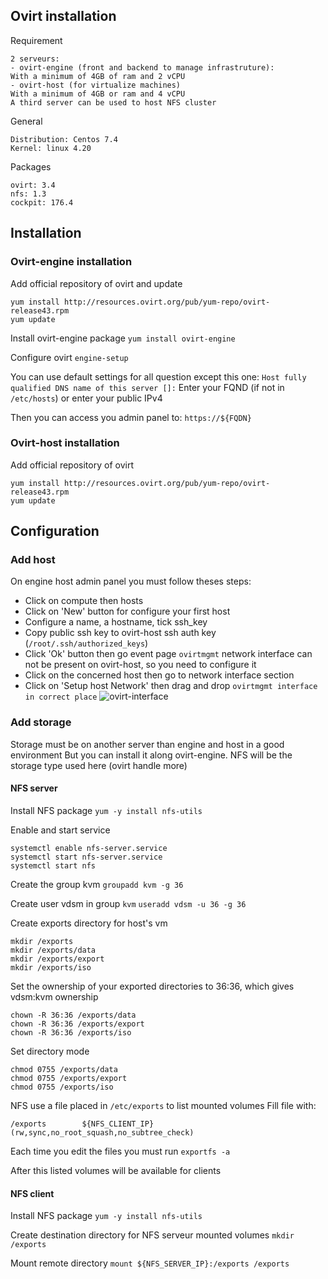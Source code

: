 Ovirt installation
------
Requirement
```
2 serveurs:
- ovirt-engine (front and backend to manage infrastruture): 
With a minimum of 4GB of ram and 2 vCPU
- ovirt-host (for virtualize machines)
With a minimum of 4GB or ram and 4 vCPU
A third server can be used to host NFS cluster
```

General
```
Distribution: Centos 7.4
Kernel: linux 4.20
```

Packages
```
ovirt: 3.4
nfs: 1.3
cockpit: 176.4
```

Installation
------
### Ovirt-engine installation
Add official repository of ovirt and update
```
yum install http://resources.ovirt.org/pub/yum-repo/ovirt-release43.rpm
yum update
```

Install ovirt-engine package
`yum install ovirt-engine`

Configure ovirt
`engine-setup`

You can use default settings for all question except this one:
`Host fully qualified DNS name of this server []:`
Enter your FQND (if not in `/etc/hosts`) or enter your public IPv4

Then you can access you admin panel to: `https://${FQDN}`

### Ovirt-host installation
Add official repository of ovirt
```
yum install http://resources.ovirt.org/pub/yum-repo/ovirt-release43.rpm
yum update
```

Configuration
------
### Add host
On engine host admin panel you must follow theses steps:
- Click on compute then hosts
- Click on 'New' button for configure your first host
- Configure a name, a hostname, tick ssh_key
- Copy public ssh key to ovirt-host ssh auth key (`/root/.ssh/authorized_keys`)
- Click 'Ok' button then go event page
`ovirtmgmt` network interface can not be present on ovirt-host, so you need to configure it
- Click on the concerned host then go to network interface section
- Click on 'Setup host Network' then drag and drop `ovirtmgmt interface in correct place`
![ovirt-interface](https://gitlab.com:bbichero/Documentation.git/Virtualisation_managment/Ovirt/assets/ovirtmgmt-interface.png)

### Add storage
Storage must be on another server than engine and host in a good environment
But you can install it along ovirt-engine.
NFS will be the storage type used here (ovirt handle more)

#### NFS server
Install NFS package
`yum -y install nfs-utils`

Enable and start service
```
systemctl enable nfs-server.service
systemctl start nfs-server.service
systemctl start nfs
```

Create the group kvm
`groupadd kvm -g 36`

Create user vdsm in group `kvm`
`useradd vdsm -u 36 -g 36`

Create exports directory for host's vm
```
mkdir /exports
mkdir /exports/data
mkdir /exports/export
mkdir /exports/iso
```
Set the ownership of your exported directories to 36:36, which gives vdsm:kvm ownership
```
chown -R 36:36 /exports/data
chown -R 36:36 /exports/export
chown -R 36:36 /exports/iso
```

Set directory mode
```
chmod 0755 /exports/data
chmod 0755 /exports/export
chmod 0755 /exports/iso
```

NFS use a file placed in `/etc/exports` to list mounted volumes
Fill file with:
```
/exports        ${NFS_CLIENT_IP}(rw,sync,no_root_squash,no_subtree_check)
```

Each time you edit the files you must run
`exportfs -a`

After this listed volumes will be available for clients

#### NFS client
Install NFS package
`yum -y install nfs-utils`

Create destination directory for NFS serveur mounted volumes
`mkdir /exports`

Mount remote directory
`mount ${NFS_SERVER_IP}:/exports /exports`
